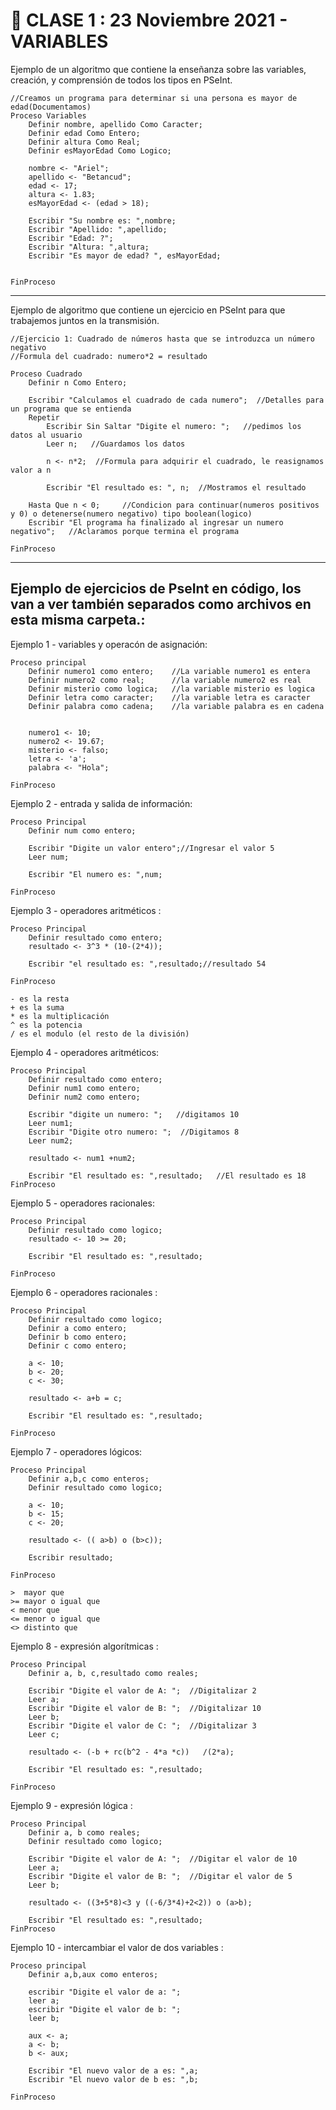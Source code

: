 # :book: CLASE 1 : 23 Noviembre 2021 - VARIABLES

Ejemplo de un algoritmo que contiene la enseñanza sobre las variables, creación, y comprensión de todos los tipos en PSeInt.

```
//Creamos un programa para determinar si una persona es mayor de edad(Documentamos)
Proceso Variables
	Definir nombre, apellido Como Caracter;
	Definir edad Como Entero;
	Definir altura Como Real;
	Definir esMayorEdad Como Logico;
	
	nombre <- "Ariel";
	apellido <- "Betancud";
	edad <- 17;
	altura <- 1.83;
	esMayorEdad <- (edad > 18);
	
	Escribir "Su nombre es: ",nombre;
	Escribir "Apellido: ",apellido;
	Escribir "Edad: ?";
	Escribir "Altura: ",altura;
	Escribir "Es mayor de edad? ", esMayorEdad;
	
	
FinProceso
```

---


Ejemplo de algoritmo que contiene un ejercicio en PSeInt para que trabajemos juntos en la transmisión.


```
//Ejercicio 1: Cuadrado de números hasta que se introduzca un número negativo
//Formula del cuadrado: numero*2 = resultado

Proceso Cuadrado
	Definir n Como Entero;
	
	Escribir "Calculamos el cuadrado de cada numero";  //Detalles para un programa que se entienda
	Repetir
		Escribir Sin Saltar "Digite el numero: ";   //pedimos los datos al usuario
		Leer n;   //Guardamos los datos
		
		n <- n*2;  //Formula para adquirir el cuadrado, le reasignamos valor a n
		
		Escribir "El resultado es: ", n;  //Mostramos el resultado
		
	Hasta Que n < 0;     //Condicion para continuar(numeros positivos y 0) o detenerse(numero negativo) tipo boolean(logico)
	Escribir "El programa ha finalizado al ingresar un numero negativo";   //Aclaramos porque termina el programa
	
FinProceso

```

---

## Ejemplo de ejercicios de PseInt en código, los van a ver también separados como archivos en esta misma carpeta.:


Ejemplo 1  - variables y operacón de asignación:

```
Proceso principal
	Definir numero1 como entero;    //La variable numero1 es entera
	Definir numero2 como real;      //la variable numero2 es real
	Definir misterio como logica;   //la variable misterio es logica
	Definir letra como caracter;    //la variable letra es caracter
	Definir palabra como cadena;    //la variable palabra es en cadena
	
	
	numero1 <- 10;
	numero2 <- 19.67;
	misterio <- falso;
	letra <- 'a';
	palabra <- "Hola";
	
FinProceso
```

Ejemplo 2 - entrada y salida de información:

```
Proceso Principal
	Definir num como entero;
	
	Escribir "Digite un valor entero";//Ingresar el valor 5
	Leer num;
	
	Escribir "El numero es: ",num;
	
FinProceso
```

Ejemplo 3 - operadores aritméticos :

```
Proceso Principal
	Definir resultado como entero;
	resultado <- 3^3 * (10-(2*4));
	
	Escribir "el resultado es: ",resultado;//resultado 54
	
FinProceso
```

``` 
- es la resta
+ es la suma
* es la multiplicación
^ es la potencia
/ es el modulo (el resto de la división)
```


Ejemplo 4 - operadores aritméticos:

```
Proceso Principal
	Definir resultado como entero;
	Definir num1 como entero;
	Definir num2 como entero;
	
	Escribir "digite un numero: ";   //digitamos 10
	Leer num1;
	Escribir "Digite otro numero: ";  //Digitamos 8
	Leer num2;
	
	resultado <- num1 +num2;
	
	Escribir "El resultado es: ",resultado;   //El resultado es 18
FinProceso

```

Ejemplo 5 - operadores racionales:

```
Proceso Principal
	Definir resultado como logico;
	resultado <- 10 >= 20;
	
	Escribir "El resultado es: ",resultado;
	
FinProceso
```



Ejemplo 6 - operadores racionales :

```
Proceso Principal
	Definir resultado como logico;
	Definir a como entero;
	Definir b como entero;
	Definir c como entero;
	
	a <- 10;
	b <- 20;
	c <- 30;
	
	resultado <- a+b = c;
	
	Escribir "El resultado es: ",resultado;
	
FinProceso
```

Ejemplo 7 - operadores lógicos:

```
Proceso Principal
	Definir a,b,c como enteros;
	Definir resultado como logico;
	
	a <- 10;
	b <- 15;
	c <- 20;
	
	resultado <- (( a>b) o (b>c));
	
	Escribir resultado;
	
FinProceso
```

```
>  mayor que
>= mayor o igual que
< menor que
<= menor o igual que
<> distinto que
```


Ejemplo 8 - expresión algorítmicas :

```
Proceso Principal
	Definir a, b, c,resultado como reales;
	
	Escribir "Digite el valor de A: ";  //Digitalizar 2
	Leer a;
	Escribir "Digite el valor de B: ";  //Digitalizar 10
	Leer b;
	Escribir "Digite el valor de C: ";  //Digitalizar 3
	Leer c;
	
	resultado <- (-b + rc(b^2 - 4*a *c))   /(2*a);
	
	Escribir "El resultado es: ",resultado;
	
FinProceso

```

Ejemplo 9 - expresión lógica :

```
Proceso Principal
	Definir a, b como reales;
	Definir resultado como logico;
	
	Escribir "Digite el valor de A: ";  //Digitar el valor de 10
	Leer a;
	Escribir "Digite el valor de B: ";  //Digitar el valor de 5
	Leer b;
	
	resultado <- ((3+5*8)<3 y ((-6/3*4)+2<2)) o (a>b);
	
	Escribir "El resultado es: ",resultado;
FinProceso
```

Ejemplo 10 - intercambiar el valor de dos variables :

```
Proceso principal
	Definir a,b,aux como enteros;
	
	escribir "Digite el valor de a: ";
	leer a;
	escribir "Digite el valor de b: ";
	leer b;
	
	aux <- a;
	a <- b;
	b <- aux;
	
	Escribir "El nuevo valor de a es: ",a;
	Escribir "El nuevo valor de b es: ",b;
	
FinProceso
```
